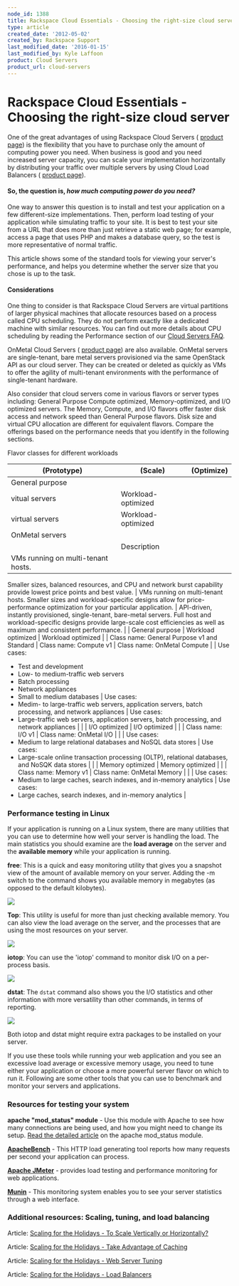 ```yaml
---
node_id: 1388
title: Rackspace Cloud Essentials - Choosing the right-size cloud server
type: article
created_date: '2012-05-02'
created_by: Rackspace Support
last_modified_date: '2016-01-15'
last_modified_by: Kyle Laffoon
product: Cloud Servers
product_url: cloud-servers
---
```


# Rackspace Cloud Essentials - Choosing the right-size cloud server

One of the great advantages of using Rackspace Cloud Servers ( [product page](http://www.rackspace.com/cloud/servers/)) is the flexibility that you have to purchase only the amount of computing power you need.  When business is good and you need increased server capacity, you can scale your implementation horizontally by distributing your traffic over multiple servers by using Cloud Load Balancers ( [product page](http://www.rackspace.com/cloud/load-balancing)).

#### So, the question is, _how much computing power do you need?_

One way to answer this question is to install and test your application on a few different-size implementations.  Then, perform load testing of your application while simulating traffic to your site.  It is best to test your site from a URL that does more than just retrieve a static web page; for example, access a page that uses PHP and makes a database query, so the test is more representative of normal traffic.

This article shows some of the standard tools for viewing your server's performance, and helps you determine whether the server size that you chose is up to the task.

#### Considerations

One thing to consider is that Rackspace Cloud Servers are virtual partitions of larger physical machines that allocate resources based on a process called CPU scheduling.  They do not perform exactly like a dedicated machine with similar resources. You can find out more details about CPU scheduling by reading the Performance section of our [Cloud Servers FAQ](https://admin.rackspace.com/knowledge_center/product-faq/cloud-servers).

OnMetal Cloud Servers ( [product page](http://www.rackspace.com/cloud/servers/onmetal)) are also available. OnMetal servers are single-tenant, bare metal servers provisioned via the same OpenStack API as our cloud server. They can be created or deleted as quickly as VMs to offer the agility of multi-tenant environments with the performance of single-tenant hardware.

Also consider that cloud servers come in various flavors or server types including: General Purpose Compute optimized, Memory-optimized, and I/O optimized servers. The Memory, Compute, and I/O flavors offer faster disk access and network speed than General Purpose flavors. Disk size and virtual CPU allocation are different for equivalent flavors. Compare the offerings based on the performance needs that you identify in the following sections.

Flavor classes for different workloads

| (Prototype) | (Scale) | (Optimize) |
| --- | --- | --- |
| General purpose
vitual servers | Workload-optimized
virtual servers | Workload-optimized
OnMetal servers |
|   | Description |   |
| VMs running on multi-tenant hosts.
Smaller sizes, balanced resources, and
CPU and network burst capability
provide lowest price points and best
value. | VMs running on multi-tenant hosts.
Smaller sizes and workload-specific
designs allow for price-performance
optimization for your particular
application. | API-driven, instantly provisioned,
single-tenant, bare-metal servers.
Full host and workload-specific
designs provide large-scale cost
efficiencies as  well as maximum and consistent performance. |
| General purpose | Workload optimized | Workload optimized |
| Class name: General Purpose v1
                   and Standard | Class name: Compute v1 | Class name: OnMetal Compute |
| Use cases:
- Test and development
- Low- to medium-traffic web servers
- Batch processing
- Network appliances
- Small to medium databases
 | Use cases:
- Medim- to large-traffic web servers, application servers, batch processing, and network appliances
 | Use cases:
- Large-traffic web servers, application servers, batch processing, and network appliances
  |
|   | I/O optimized | I/O optimized |
|   | Class name: I/O v1 | Class name: OnMetal I/O |
|   | Use cases:
- Medium to large relational databases and NoSQL data stores
 | Use cases:
- Large-scale online transaction processing (OLTP), relational databases, and NoSQK data stores
 |
|   | Memory optimized | Memory optimized |
|   | Class name: Memory v1 | Class name: OnMetal Memory |
|   | Use cases:
- Medium to large caches, search indexes, and in-memory analytics
 | Use cases:
- Large caches, search indexes, and in-memory analytics
 |


### Performance testing in Linux

If your application is running on a Linux system, there are many utilities that you can use to determine how well your server is handling the load.  The main statistics you should examine are the **load average** on the server and the **available memory** while your application is running.

**free**: This is a quick and easy monitoring utility that gives you a snapshot view of the amount of available memory on your server. Adding the -m switch to the command shows you available memory in megabytes (as opposed to the default kilobytes).

![](http://c14994050.r50.cf2.rackcdn.com/free-m.png)

**Top**: This utility is useful for more than just checking available memory.  You can also view the load average on the server, and the processes that are using the most resources on your server.

![](http://c14994050.r50.cf2.rackcdn.com/top.png)

**iotop**: You can use the 'iotop' command to monitor disk I/O on a per-process basis.

![](https://8026b2e3760e2433679c-fffceaebb8c6ee053c935e8915a3fbe7.ssl.cf2.rackcdn.com/field/image/2013-08-08_1232.png)

**dstat**: The `dstat` command also shows you the I/O statistics and other information with more versatility than other commands, in terms of reporting.

![](http://c14994050.r50.cf2.rackcdn.com/dstat.png)

Both iotop and dstat might require extra packages to be installed on your server.

If you use these tools while running your web application and you see an excessive load average or excessive memory usage, you need to tune either your application or choose a more powerful server flavor on which to run it.  Following are some other tools that you can use to benchmark and monitor your servers and applications.

### Resources for testing your system

**apache "mod_status" module** - Use this module with Apache to see how many connections are being used, and how you might need to change its setup.  [Read the detailed article](http://articles.slicehost.com/2010/3/26/enabling-and-using-apache-s-mod_status-overview) on the apache mod_status module.

[**ApacheBench**](http://httpd.apache.org/docs/2.0/programs/ab.html) - This HTTP load generating tool reports how many requests per second your application can process.

**[Apache JMeter](http://jmeter.apache.org/)** - provides load testing and performance monitoring for web applications.

**[Munin](http://munin-monitoring.org/)** - This monitoring system enables you to see your server statistics through a web interface.

### Additional resources:  Scaling, tuning, and load balancing

Article:  [Scaling for the Holidays - To Scale Vertically or Horizontally?](http://www.rackspace.com/blog/scaling-for-the-holidays-part-1-to-scale-vertically-or-horizontally/)

Article:  [Scaling for the Holidays - Take Advantage of Caching](http://www.rackspace.com/blog/scaling-for-the-holiday-series-part-2-take-advantage-of-caching/%20)

Article: [Scaling for the Holidays - Web Server Tuning](http://www.rackspace.com/blog/holiday-scaling-web-server-tuning/)

Article: [Scaling for the Holidays - Load Balancers](http://www.rackspace.com/blog/scaling-for-the-holidays-part-4-load-balancers/%20)
